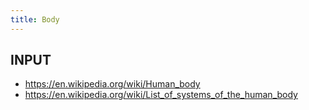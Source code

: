 ```yaml
---
title: Body
---
```


## INPUT
- https://en.wikipedia.org/wiki/Human_body
- https://en.wikipedia.org/wiki/List_of_systems_of_the_human_body
